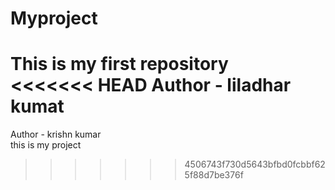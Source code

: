 # Myproject
This is my first repository
<br>
<<<<<<< HEAD
Author - liladhar kumat
=======
Author - krishn kumar
<br>
this is my project

>>>>>>> 4506743f730d5643bfbd0fcbbf625f88d7be376f
